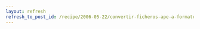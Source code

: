 ```yaml
---
layout: refresh
refresh_to_post_id: /recipe/2006-05-22/convertir-ficheros-ape-a-formato-wav-en-gnu-linux
---
```

